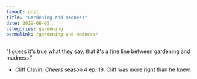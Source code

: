 ```yaml
---
layout: post
title: "Gardening and madness"
date: 2019-06-05
categories: gardening
permalink: /gardening-and-madness/
---
```


"I guess it's true what they say, that it's a fine line between gardening and madness."

- Cliff Clavin, *Cheers* season 4 ep. 19. Cliff was more right than he knew.
